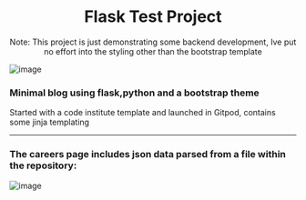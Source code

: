 <h1 align="center">Flask Test Project</h1>
<p align="center">Note: This project is just demonstrating some backend development, Ive put no effort into the styling other than the bootstrap template</p>

![image](https://user-images.githubusercontent.com/69271605/185942137-44877275-e04d-4b8e-ae35-7bb44fb6f1c3.png)

### Minimal blog using flask,python and a bootstrap theme 

Started with a code institute template and launched in Gitpod, contains some jinja templating
<hr>

### The careers page includes json data parsed from a file within the repository:

![image](https://user-images.githubusercontent.com/69271605/185999078-63db0625-cc05-4159-bf1d-288d60887b2f.png)

